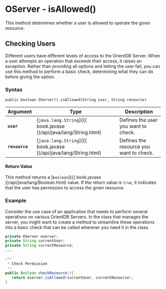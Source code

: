 
# OServer - isAllowed()

This method determines whether a user is allowed to operate the given resource.

## Checking Users

Different users have different levels of access to the OrientDB Server.  When a user attempts an operation that exceeds their access, it raises an exception.  Rather than providing all options and letting the user fail, you can use this method to perform a basic check, determining what they can do before giving the option.

### Syntax

```
public boolean OServer().isAllowed(String user, String resource)
```

| Argument | Type | Description |
|---|---|---|
| **`user`** | [`java.lang.String`]({{ book.javase }}/api/java/lang/String.html) | Defines the user you want to check. |
| **`resource`** | [`java.lang.String`]({{ book.javase }}/api/java/lang/String.html) | Defines the resource you want to check. |

#### Return Value

This method returns a [`boolean`]({{ book.javase }}/api/java/lang/Boolean.html) value.  If the return value is `true`, it indicates that the user has permission to access the given resource.

### Example

Consider the use case of an application that needs to perform several operations on various OrientDB Servers.  In the class that manages the server, you might want to create a method to streamline these operations into a basic check that can be called wherever you need it in the class.

```java
private OServer oserver;
private String currentUser;
private String currentResource;
...

/**
 * Check Permission
 */
public Boolean checkResource(){
   return oserver.isAllowed(currentUser, currentResource);
}
```
